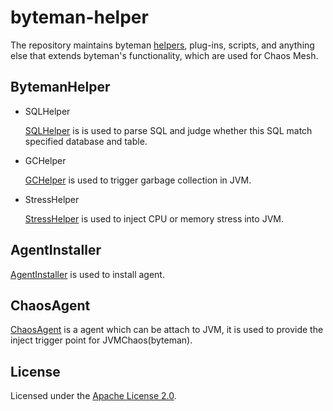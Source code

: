 # byteman-helper

The repository maintains byteman [helpers](https://downloads.jboss.org/byteman/4.0.22/byteman-programmers-guide.html#user-defined-rule-helpers), plug-ins, scripts,
and anything else that extends byteman's functionality, which are used for Chaos Mesh.

## BytemanHelper

- SQLHelper

  [SQLHelper](./BytemanHelper/SQLHelper) is is used to parse SQL and judge whether this SQL match specified database and table.

- GCHelper

  [GCHelper](./BytemanHelper/GCHelper) is used to trigger garbage collection in JVM.

- StressHelper

  [StressHelper](./BytemanHelper/StressHelper) is used to inject CPU or memory stress into JVM.

## AgentInstaller

[AgentInstaller](./AgentInstaller) is used to install agent.

## ChaosAgent

[ChaosAgent](./ChaosAgent) is a agent which can be attach to JVM, it is used to provide the inject trigger point for JVMChaos(byteman).

## License

Licensed under the [Apache License 2.0](./LICENSE).
